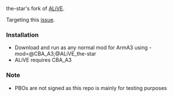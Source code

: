 the-star's fork of <a href="https://github.com/ALiVEOS/ALiVE.OS">ALiVE</a>.

Targeting this <a href="https://github.com/ALiVEOS/ALiVE.OS/issues/521">issue</a>.

### Installation
- Download and run as any normal mod for ArmA3 using -mod=@CBA_A3;@ALiVE_the-star
- ALiVE requires CBA_A3

### Note
- PBOs are not signed as this repo is mainly for testing purposes
